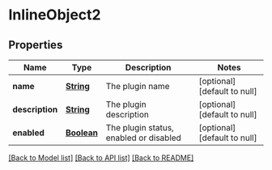 # InlineObject2
## Properties

Name | Type | Description | Notes
------------ | ------------- | ------------- | -------------
**name** | [**String**](string.md) | The plugin name | [optional] [default to null]
**description** | [**String**](string.md) | The plugin description | [optional] [default to null]
**enabled** | [**Boolean**](boolean.md) | The plugin status, enabled or disabled | [optional] [default to null]

[[Back to Model list]](../README.md#documentation-for-models) [[Back to API list]](../README.md#documentation-for-api-endpoints) [[Back to README]](../README.md)

